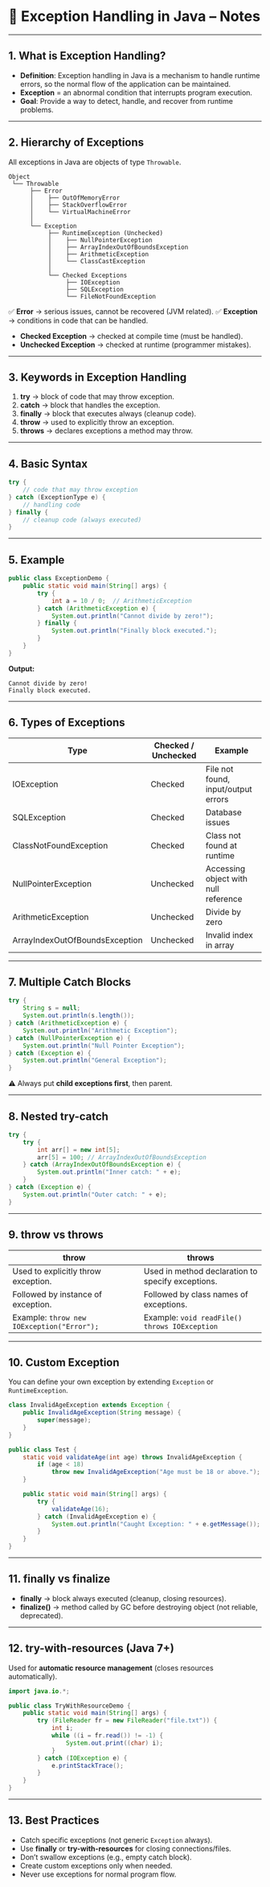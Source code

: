# 📘 Exception Handling in Java – Notes

---

## 1. **What is Exception Handling?**

* **Definition**: Exception handling in Java is a mechanism to handle runtime errors, so the normal flow of the application can be maintained.
* **Exception** = an abnormal condition that interrupts program execution.
* **Goal**: Provide a way to detect, handle, and recover from runtime problems.

---

## 2. **Hierarchy of Exceptions**

All exceptions in Java are objects of type `Throwable`.

```
Object
 └── Throwable
      ├── Error
      │    ├── OutOfMemoryError
      │    ├── StackOverflowError
      │    └── VirtualMachineError
      │
      └── Exception
           ├── RuntimeException (Unchecked)
           │    ├── NullPointerException
           │    ├── ArrayIndexOutOfBoundsException
           │    ├── ArithmeticException
           │    └── ClassCastException
           │
           └── Checked Exceptions
                ├── IOException
                ├── SQLException
                └── FileNotFoundException
```

✅ **Error** → serious issues, cannot be recovered (JVM related).
✅ **Exception** → conditions in code that can be handled.

* **Checked Exception** → checked at compile time (must be handled).
* **Unchecked Exception** → checked at runtime (programmer mistakes).

---

## 3. **Keywords in Exception Handling**

1. **try** → block of code that may throw exception.
2. **catch** → block that handles the exception.
3. **finally** → block that executes always (cleanup code).
4. **throw** → used to explicitly throw an exception.
5. **throws** → declares exceptions a method may throw.

---

## 4. **Basic Syntax**

```java
try {
    // code that may throw exception
} catch (ExceptionType e) {
    // handling code
} finally {
    // cleanup code (always executed)
}
```

---

## 5. **Example**

```java
public class ExceptionDemo {
    public static void main(String[] args) {
        try {
            int a = 10 / 0;  // ArithmeticException
        } catch (ArithmeticException e) {
            System.out.println("Cannot divide by zero!");
        } finally {
            System.out.println("Finally block executed.");
        }
    }
}
```

**Output:**

```
Cannot divide by zero!
Finally block executed.
```

---

## 6. **Types of Exceptions**

| **Type**                       | **Checked / Unchecked** | **Example**                          |
| ------------------------------ | ----------------------- | ------------------------------------ |
| IOException                    | Checked                 | File not found, input/output errors  |
| SQLException                   | Checked                 | Database issues                      |
| ClassNotFoundException         | Checked                 | Class not found at runtime           |
| NullPointerException           | Unchecked               | Accessing object with null reference |
| ArithmeticException            | Unchecked               | Divide by zero                       |
| ArrayIndexOutOfBoundsException | Unchecked               | Invalid index in array               |

---

## 7. **Multiple Catch Blocks**

```java
try {
    String s = null;
    System.out.println(s.length());
} catch (ArithmeticException e) {
    System.out.println("Arithmetic Exception");
} catch (NullPointerException e) {
    System.out.println("Null Pointer Exception");
} catch (Exception e) {
    System.out.println("General Exception");
}
```

⚠️ Always put **child exceptions first**, then parent.

---

## 8. **Nested try-catch**

```java
try {
    try {
        int arr[] = new int[5];
        arr[5] = 100; // ArrayIndexOutOfBoundsException
    } catch (ArrayIndexOutOfBoundsException e) {
        System.out.println("Inner catch: " + e);
    }
} catch (Exception e) {
    System.out.println("Outer catch: " + e);
}
```

---

## 9. **throw vs throws**

| **throw**                                  | **throws**                                        |
| ------------------------------------------ | ------------------------------------------------- |
| Used to explicitly throw exception.        | Used in method declaration to specify exceptions. |
| Followed by instance of exception.         | Followed by class names of exceptions.            |
| Example: `throw new IOException("Error");` | Example: `void readFile() throws IOException`     |

---

## 10. **Custom Exception**

You can define your own exception by extending `Exception` or `RuntimeException`.

```java
class InvalidAgeException extends Exception {
    public InvalidAgeException(String message) {
        super(message);
    }
}

public class Test {
    static void validateAge(int age) throws InvalidAgeException {
        if (age < 18)
            throw new InvalidAgeException("Age must be 18 or above.");
    }

    public static void main(String[] args) {
        try {
            validateAge(16);
        } catch (InvalidAgeException e) {
            System.out.println("Caught Exception: " + e.getMessage());
        }
    }
}
```

---

## 11. **finally vs finalize**

* **finally** → block always executed (cleanup, closing resources).
* **finalize()** → method called by GC before destroying object (not reliable, deprecated).

---

## 12. **try-with-resources (Java 7+)**

Used for **automatic resource management** (closes resources automatically).

```java
import java.io.*;

public class TryWithResourceDemo {
    public static void main(String[] args) {
        try (FileReader fr = new FileReader("file.txt")) {
            int i;
            while ((i = fr.read()) != -1) {
                System.out.print((char) i);
            }
        } catch (IOException e) {
            e.printStackTrace();
        }
    }
}
```

---

## 13. **Best Practices**

* Catch specific exceptions (not generic `Exception` always).
* Use **finally** or **try-with-resources** for closing connections/files.
* Don’t swallow exceptions (e.g., empty catch block).
* Create custom exceptions only when needed.
* Never use exceptions for normal program flow.